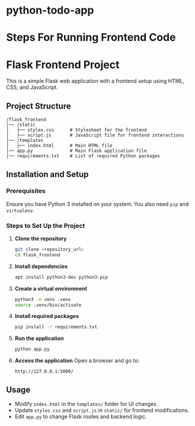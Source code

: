 # python-todo-app

# Steps For Running Frontend Code 

# Flask Frontend Project

This is a simple Flask web application with a frontend setup using HTML, CSS, and JavaScript.

## Project Structure

```
/flask_frontend
│── /static
│   ├── styles.css      # Stylesheet for the frontend
│   ├── script.js       # JavaScript file for frontend interactions
│── /templates
│   ├── index.html      # Main HTML file
│── app.py              # Main Flask application file
│── requirements.txt    # List of required Python packages
```

## Installation and Setup

### Prerequisites
Ensure you have Python 3 installed on your system. You also need `pip` and `virtualenv`.

### Steps to Set Up the Project

1. **Clone the repository**
   ```bash
   git clone <repository_url>
   cd flask_frontend
   ```

2. **Install dependencies**
   ```bash
   apt install python3-dev python3-pip
   ```

3. **Create a virtual environment**
   ```bash
   python3 -m venv .venv
   source .venv/bin/activate
   ```

4. **Install required packages**
   ```bash
   pip install -r requirements.txt
   ```

5. **Run the application**
   ```bash
   python app.py
   ```

6. **Access the application**
   Open a browser and go to:
   ```
   http://127.0.0.1:5000/
   ```

## Usage
- Modify `index.html` in the `templates/` folder for UI changes.
- Update `styles.css` and `script.js` in `static/` for frontend modifications.
- Edit `app.py` to change Flask routes and backend logic.



